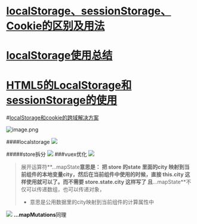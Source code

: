 # [localStorage、sessionStorage、Cookie的区别及用法](https://segmentfault.com/a/1190000012057010)
# [localStorage使用总结](https://www.cnblogs.com/st-leslie/p/5617130.html)
# [HTML5的LocalStorage和sessionStorage的使用](https://www.cnblogs.com/qiutianlidehanxing-blog/p/5953746.html)
#[localStorage和cookie的跨域解决方案](https://www.haorooms.com/post/kuayu_localstorage_cookie)

![image.png](https://upload-images.jianshu.io/upload_images/9249356-0af97274b974ca06.png?imageMogr2/auto-orient/strip%7CimageView2/2/w/1240)


####localstorage
![](https://upload-images.jianshu.io/upload_images/9249356-f02c69d119708b36.png?imageMogr2/auto-orient/strip%7CimageView2/2/w/1240)





#####store拆分
![](https://upload-images.jianshu.io/upload_images/9249356-b0e28187a3b94eb7.png?imageMogr2/auto-orient/strip%7CimageView2/2/w/1240)
###vuex优化
![](https://upload-images.jianshu.io/upload_images/9249356-0535797f56d0be76.png?imageMogr2/auto-orient/strip%7CimageView2/2/w/1240)

>展开运算符**...mapState**意思是： 把 store 的state 里面的city 映射到当前组件的本地变量city，然后在当前组件中使用的时候，直接  this.city 这样使用就可以了。而不需要 store.state.city  这样写了
  且**...mapState**不仅可以传递数组，也可以传递对象，
>-  意思是公用数据里的city映射到当前组件的计算属性中

![](https://upload-images.jianshu.io/upload_images/9249356-854a0e350f0f16ec.png?imageMogr2/auto-orient/strip%7CimageView2/2/w/1240)
**...mapMutations**同理



